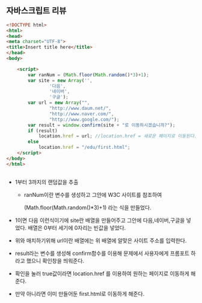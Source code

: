 ## 자바스크립트 리뷰

```html
<!DOCTYPE html>
<html>
<head>
<meta charset="UTF-8">
<title>Insert title here</title>
</head>
<body>

	<script>
		var ranNum = (Math.floor(Math.random()*3)+1);
		var site = new Array('',
				'다음',
				'네이버',
				'구글');
		var url = new Array("", 
				"http://www.daum.net/",
				"http://www.naver.com/",
				"http://www.google.com/");
		var result = window.confirm(site + "로 이동하시겠습니까?");
		if (result)
			location.href = url; //location.href = 새로운 페이지로 이동된다. 
		else
			location.href = "/edu/first.html";
	</script>
</body>
</html>
 	
```

- 1부터 3까지의 랜덤값을 추출

  - ranNum이란 변수를 생성하고 그안에 W3C 사이트를 참조하여 

    (Math.floor(Math.random()*3)+1) 라는 식을 만들었다.

- 1이면 다음 이런식이기에 site란 배열을 만들어주고 그안에 다음,네이버,구글을 넣었다. 배열은 0부터 세기에 0자리는 빈값을 넣었다.
- 위와 매치하기위해 url이란 배열에는 위 배열에 알맞은 사이트 주소를 입력한다.
- result라는 변수를 생성해 confirm함수를 이용해 문제에서 사용자에게 프롬포트 하라고 했으니 확인창을 띄워준다.
- 확인을 눌러 true값이라면 location.href 를 이용하여 원하는 페이지로 이동하게 해준다.
- 만약 아니라면 이미 만들어둔 first.html로 이동하게 해준다.
